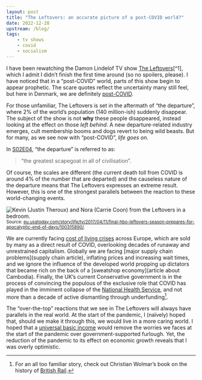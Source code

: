 ```yaml
---
layout: post
title: "The Leftovers: an accurate picture of a post-COVID world?"
date: 2022-12-28
upstream: /blog/
tags: 
    - tv shows
    - covid
    - socialism
---
```


I have been rewatching the Damon Lindelof TV show [The Leftovers](https://en.wikipedia.org/wiki/The_Leftovers_(TV_series))[^1], which I admit I didn’t finish the first time around (so no spoilers, please).
I have noticed that in a “post-COVID” world, parts of this show begin to appear prophetic. 
The scare quotes reflect the uncertainty many still feel, but here in Denmark, we are definitely [post-COVID](https://www.dr.dk/nyheder/indland/ordfoerere-glaeder-sig-over-aendret-coronakurs-ingen-oensker-nye-restriktioner). 

For those unfamiliar, The Leftovers is set in the aftermath of “the departure”, where 2% of the world’s population (140 million-ish) suddenly disappear.
The subject of the show is not **why** these people disappeared, instead looking at the effect on those *left behind*.
A new departure-related industry emerges, cult membership booms and dogs revert to being wild beasts. 
But for many, as we see now with “post-COVID”, *life goes on*. 

In [S02E04](https://www.imdb.com/title/tt4550146/), “the departure” is referred to as:

> “the greatest scapegoat in all of civilisation”. 

Of course, the scales are different (the current death toll from COVID is around 4% of the number that are departed) and the causeless nature of the departure means that The Leftovers expresses an extreme result. 
However, this is one of the strongest parallels between the reaction to these world-changing events. 

<img src="https://www.gannett-cdn.com/-mm-/a03e7fcfb1a79443bc714f2c4db4c3dcf594ac12/c=0-307-3062-2037/local/-/media/2017/04/11/USATODAY/USATODAY/636274713860203578-TLO-Kevin-and-Nora-VR-279.jpg" alt="Kevin (Justin Theroux) and Nora (Carrie Coon) from the Leftovers in a bedroom.">
<small>
Source: <a href="https://eu.usatoday.com/story/life/tv/2017/04/11/final-hbo-leftovers-season-prepares-for-apocalyptic-end-of-days/100315890/">eu.usatoday.com/story/life/tv/2017/04/11/final-hbo-leftovers-season-prepares-for-apocalyptic-end-of-days/100315890/</a>.
</small>


We are currently facing [cost of living crises](https://www.dr.dk/nyheder/penge/flere-danskere-kan-ikke-betale-uforudsete-regninger) across Europe, which are sold by many as a direct result of COVID, overlooking decades of runaway and unrestrained capitalism. 
Globally we are facing [major supply chain problems](supply chain article), inflating prices and increasing wait times, and we ignore the influence of the developed world propping up dictators that became rich on the back of a [sweatshop economy](article about Cambodia). 
Finally, the UK’s current Conservative government is in the process of convincing the populous of the exclusive role that COVID has played in the imminent collapse of the [National Health Service](https://en.wikipedia.org/wiki/National_Health_Service), and not more than a decade of active dismantling through underfunding[^2]. 

The “over-the-top” reactions that we see in The Leftovers will always have parallels in the real world. 
At the start of the pandemic, I (naïvely) hoped that, should we make it through this, we would live in a more caring world. 
I hoped that a [universal basic income]() would remove the worries we faces at the start of the pandemic over government-supported furlough. 
Yet, the reduction of the pandemic to its effect on economic growth reveals that I was overly optimistic. 

[^1]: And becoming convinced it is the best TV show ever. 
[^2]: For an all too familiar story, check out Christian Wolmar’s book on the history of [British Rail](https://www.christianwolmar.co.uk/book/british-rail/).
